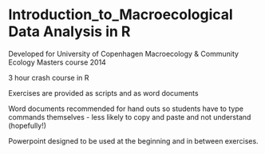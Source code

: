 Introduction_to_Macroecological Data Analysis in R
====================================================

Developed for University of Copenhagen Macroecology & Community Ecology Masters course 2014

3 hour crash course in R

Exercises are provided as scripts and as word documents

Word documents recommended for hand outs so students have to type commands themselves - less likely to copy and paste and not understand (hopefully!)

Powerpoint designed to be used at the beginning and in between exercises.

